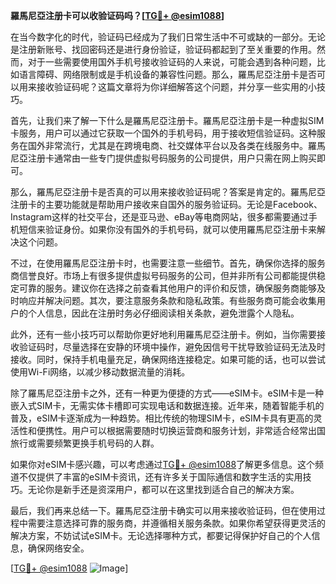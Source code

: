**羅馬尼亞注册卡可以收验证码吗？[[TG💪+ @esim1088](https://t.me/s/esim1088)]**

在当今数字化的时代，验证码已经成为了我们日常生活中不可或缺的一部分。无论是注册新账号、找回密码还是进行身份验证，验证码都起到了至关重要的作用。然而，对于一些需要使用国外手机号接收验证码的人来说，可能会遇到各种问题，比如语言障碍、网络限制或是手机设备的兼容性问题。那么，羅馬尼亞注册卡是否可以用来接收验证码呢？这篇文章将为你详细解答这个问题，并分享一些实用的小技巧。

首先，让我们来了解一下什么是羅馬尼亞注册卡。羅馬尼亞注册卡是一种虚拟SIM卡服务，用户可以通过它获取一个国外的手机号码，用于接收短信验证码。这种服务在国外非常流行，尤其是在跨境电商、社交媒体平台以及各类在线服务中。羅馬尼亞注册卡通常由一些专门提供虚拟号码服务的公司提供，用户只需在网上购买即可。

那么，羅馬尼亞注册卡是否真的可以用来接收验证码呢？答案是肯定的。羅馬尼亞注册卡的主要功能就是帮助用户接收来自国外的服务验证码。无论是Facebook、Instagram这样的社交平台，还是亚马逊、eBay等电商网站，很多都需要通过手机短信来验证身份。如果你没有国外的手机号码，就可以使用羅馬尼亞注册卡来解决这个问题。

不过，在使用羅馬尼亞注册卡时，也需要注意一些细节。首先，确保你选择的服务商信誉良好。市场上有很多提供虚拟号码服务的公司，但并非所有公司都能提供稳定可靠的服务。建议你在选择之前查看其他用户的评价和反馈，确保服务商能够及时响应并解决问题。其次，要注意服务条款和隐私政策。有些服务商可能会收集用户的个人信息，因此在注册时务必仔细阅读相关条款，避免泄露个人隐私。

此外，还有一些小技巧可以帮助你更好地利用羅馬尼亞注册卡。例如，当你需要接收验证码时，尽量选择在安静的环境中操作，避免因信号干扰导致验证码无法及时接收。同时，保持手机电量充足，确保网络连接稳定。如果可能的话，也可以尝试使用Wi-Fi网络，以减少移动数据流量的消耗。

除了羅馬尼亞注册卡之外，还有一种更为便捷的方式——eSIM卡。eSIM卡是一种嵌入式SIM卡，无需实体卡槽即可实现电话和数据连接。近年来，随着智能手机的普及，eSIM卡逐渐成为一种趋势。相比传统的物理SIM卡，eSIM卡具有更高的灵活性和便携性。用户可以根据需要随时切换运营商和服务计划，非常适合经常出国旅行或需要频繁更换手机号码的人群。

如果你对eSIM卡感兴趣，可以考虑通过[TG💪+ @esim1088](https://t.me/s/esim1088)了解更多信息。这个频道不仅提供了丰富的eSIM卡资讯，还有许多关于国际通信和数字生活的实用技巧。无论你是新手还是资深用户，都可以在这里找到适合自己的解决方案。

最后，我们再来总结一下。羅馬尼亞注册卡确实可以用来接收验证码，但在使用过程中需要注意选择可靠的服务商，并遵循相关服务条款。如果你希望获得更灵活的解决方案，不妨试试eSIM卡。无论选择哪种方式，都要记得保护好自己的个人信息，确保网络安全。

[[TG💪+ @esim1088](https://t.me/s/esim1088) ![Image](https://i.postimg.cc/4NQfJmqS/Snipaste-2025-05-13-00-14-12.png)]
